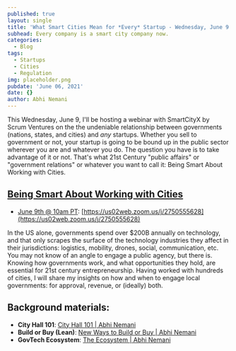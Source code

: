 ```yaml
---
published: true
layout: single
title: 'What Smart Cities Mean for *Every* Startup - Wednesday, June 9'
subhead: Every company is a smart city company now.
categories:
  - Blog
tags:
  - Startups
  - Cities
  - Regulation
img: placeholder.png
pubdate: 'June 06, 2021'
date: {}
author: Abhi Nemani
---
```

This Wednesday, June 9, I'll be hosting a webinar with SmartCityX by Scrum Ventures on the the undeniable relationship between governments (nations, states, and cities) and *any* startups. Whether you sell to government or not, your startup is going to be bound up in the public sector wherever you are and whatever you do. The question you have is to take advantage of it or not. That's what 21st Century "public affairs" or "government relations" or whatever you want to call it: Being Smart About Working with Cities.

## [Being Smart About Working with Cities](https://us02web.zoom.us/j/2750555628)
- [June 9th @ 10am PT](https://us02web.zoom.us/j/2750555628): [https://us02web.zoom.us/j/2750555628](https://us02web.zoom.us/j/2750555628)

In the US alone, governments spend over $200B annually on technology, and that only scrapes the surface of the technology industries they affect in their jurisdictions: logistics, mobility, drones, social, communication, etc. You may not know of an angle to engage a public agency, but there is. Knowing how governments work, and what opportunities they hold, are essential for 21st century entrepreneurship. Having worked with hundreds of cities, I will share my insights on how and when to engage local governments: for approval, revenue, or (ideally) both. 

## Background materials:
- **City Hall 101**: [City Hall 101 | Abhi Nemani](https://abhinemani.com/lessons/city-101/)
- **Build or Buy (Lean)**: [New Ways to Build or Buy | Abhi Nemani](https://abhinemani.com/lessons/lean/)
- **GovTech Ecosystem**: [The Ecosystem | Abhi Nemani](https://abhinemani.com/lessons/ecosystem/)
